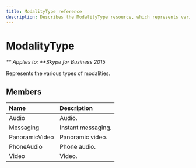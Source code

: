 ```yaml
---
title: ModalityType reference
description: Describes the ModalityType resource, which represents various types of modalities, and provides the resource's members.
---
```

# ModalityType


_** Applies to: **Skype for Business 2015_

Represents the various types of modalities.
            
## Members



|**Name**|**Description**|
|:-----|:-----|
|Audio|Audio.|
|Messaging|Instant messaging.|
|PanoramicVideo|Panoramic video.|
|PhoneAudio|Phone audio.|
|Video|Video.|
